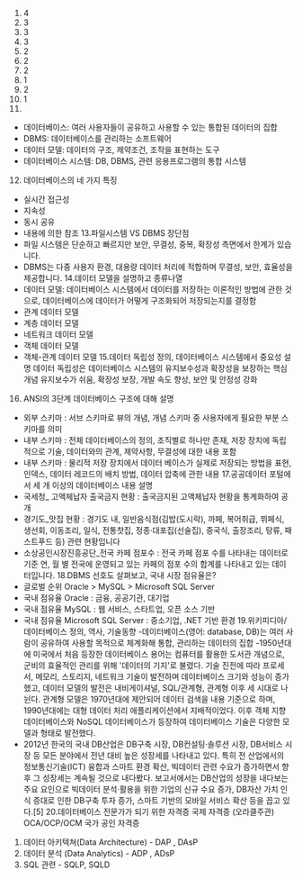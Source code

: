 1. 4
2. 3
3. 3
4. 3
5. 2
6. 2
7. 2
8. 1
9. 2
10. 1
11. 
- 데이터베이스: 여러 사용자들이 공유하고 사용할 수 있는 통합된 데이터의 집합  
- DBMS: 데이터베이스를 관리하는 소프트웨어  
- 데이터 모델: 데이터의 구조, 제약조건, 조작을 표현하는 도구  
- 데이터베이스 시스템: DB, DBMS, 관련 응용프로그램의 통합 시스템
12. 데이터베이스의 네 가지 특징  
- 실시간 접근성  
- 지속성  
- 동시 공유  
- 내용에 의한 참조
13.파일시스템 VS DBMS 장단점
- 파일 시스템은 단순하고 빠르지만 보안, 무결성, 중복, 확장성 측면에서 한계가 있습니다.
- DBMS는 다중 사용자 환경, 대용량 데이터 처리에 적합하며 무결성, 보안, 효율성을 제공합니다.
14.데이터 모델을 설명하고 종류나열
- 데이터 모델: 데이터베이스 시스템에서 데이터를 저장하는 이론적인 방법에 관한 것으로, 데이터베이스에 데이터가 어떻게 구조화되어 저장되는지를 결정함
- 관계 데이터 모델
- 계층 데이터 모델
- 네트워크 데이터 모델
- 객체 데이터 모델
- 객체-관계 데이터 모델
15.데이터 독립성 정의, 데이터베이스 시스템에서 중요성 설명
데이터 독립성은 데이터베이스 시스템의 유지보수성과 확장성을 보장하는 핵심 개념
유지보수가 쉬움, 확장성 보장, 개발 속도 향상, 보안 및 안정성 강화
16. ANSI의 3단계 데이터베이스 구조에 대해 설명
- 외부 스키마 : 서브 스키마로 뷰의 개념, 개념 스키마 중 사용자에게 필요한 부분 스키마를 의미
- 내부 스키마 : 전체 데이터베이스의 정의, 조직별로 하나만 존재, 저장 장치에 독립적으로 기술, 데이터와의 관계, 제약사항, 무결성에 대한 내용 포함
- 내부 스키마 : 물리적 저장 장치에서 데이터 베이스가 실제로 저장되는 방법을 표현, 인덱스, 데이터 레코드의 배치 방법, 데이터 압축에 관한 내용
17.공공데이터 포털에서 세 개 이상의 데이터베이스 내용 설명
- 국세청_ 고액체납자 출국금지 현황 : 출국금지된 고액체납자 현황을 통계화하여 공개
- 경기도_맛집 현황 : 경기도 내, 일반음식점(김밥(도시락), 까페, 복어취급, 뷔페식, 생선회, 이동조리, 일식, 전통찻집, 정종·대포집(선술집), 중국식, 출장조리, 탕류, 패스트푸드 등) 관련 현황입니다
- 소상공인시장진흥공단_전국 카페 점포수 : 전국 카페 점포 수를 나타내는 데이터로 기준 연, 월 별 전국에 운영되고 있는 카페의 점포 수의 합계를 나타내고 있는 데이터입니다.
18.DBMS 선호도 살펴보고, 국내 시장 점유율은?
- 글로벌 순위 Oracle > MySQL > Microsoft SQL Server
- 국내 점유율 Oracle : 금융, 공공기관, 대기업
- 국내 점유율 MySQL : 웹 서비스, 스타트업, 오픈 소스 기반
- 국내 점유율 Microsoft SQL Server : 중소기업, .NET 기반 환경
19.위키피디아/ 데이터베이스 정의, 역사, 기술동향
-데이터베이스(영어: database, DB)는 여러 사람이 공유하여 사용할 목적으로 체계화해 통합, 관리하는 데이터의 집합
-1950년대에 미국에서 처음 등장한 데이터베이스 용어는 컴퓨터를 활용한 도서관 개념으로, 군비의 효율적인 관리를 위해 '데이터의 기지'로 불렸다. 
기술 진전에 따라 프로세서, 메모리, 스토리지, 네트워크 기술이 발전하며 데이터베이스 크기와 성능이 증가했고, 데이터 모델의 발전은 내비게이셔널, SQL/관계형, 관계형 이후 세 시대로 나뉜다. 
관계형 모델은 1970년대에 제안되어 데이터 검색을 내용 기준으로 하며, 1990년대에는 대형 데이터 처리 애플리케이션에서 지배적이었다. 
이후 객체 지향 데이터베이스와 NoSQL 데이터베이스가 등장하여 데이터베이스 기술은 다양한 모델과 형태로 발전했다.
- 2012년 한국의 국내 DB산업은 DB구축 시장, DB컨설팅·솔루션 시장, DB서비스 시장 등 모든 분야에서 전년 대비 높은 성장세를 나타내고 있다. 특히 전 산업에서의 정보통신기술(ICT) 융합과 스마트 환경 확산, 빅데이터 관련 수요가 증가하면서 향후 그 성장세는 계속될 것으로 내다봤다. 보고서에서는 DB산업의 성장을 내다보는 주요 요인으로 빅데이터 분석·활용을 위한 기업의 신규 수요 증가, DB자산 가치 인식 증대로 인한 DB구축 투자 증가, 스마트 기반의 모바일 서비스 확산 등을 꼽고 있다.[5]
20.데이터베이스 전문가가 되기 위한 자격증
국제 자격증 (오라클주관) 
OCA/OCP/OCM
국가 공인 자격증
1) 데이터 아키텍쳐(Data Architecture) -  DAP , DAsP 
2) 데이터 분석 (Data Analytics) - ADP , ADsP  
3) SQL 관련 - SQLP, SQLD
